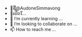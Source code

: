 - 👋ຊື່@AudoneSimmavong
- 👀ເປີດໃ...
- 🌱 I’m currently learning ...
- 💞️ I’m looking to collaborate on ...
- 📫 How to reach me ...

<!---
hapnewyear2017/hapnewyear2017 is a ✨ special ✨ repository because its `README.md` (this file) appears on your GitHub profile.
You can click the Preview link to take a look at your changes.
--->
